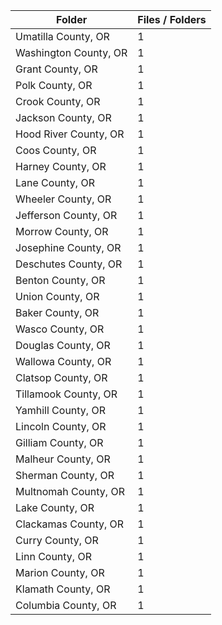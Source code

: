 | Folder                |   Files / Folders |
|-----------------------|-------------------|
| Umatilla County, OR   |                 1 |
| Washington County, OR |                 1 |
| Grant County, OR      |                 1 |
| Polk County, OR       |                 1 |
| Crook County, OR      |                 1 |
| Jackson County, OR    |                 1 |
| Hood River County, OR |                 1 |
| Coos County, OR       |                 1 |
| Harney County, OR     |                 1 |
| Lane County, OR       |                 1 |
| Wheeler County, OR    |                 1 |
| Jefferson County, OR  |                 1 |
| Morrow County, OR     |                 1 |
| Josephine County, OR  |                 1 |
| Deschutes County, OR  |                 1 |
| Benton County, OR     |                 1 |
| Union County, OR      |                 1 |
| Baker County, OR      |                 1 |
| Wasco County, OR      |                 1 |
| Douglas County, OR    |                 1 |
| Wallowa County, OR    |                 1 |
| Clatsop County, OR    |                 1 |
| Tillamook County, OR  |                 1 |
| Yamhill County, OR    |                 1 |
| Lincoln County, OR    |                 1 |
| Gilliam County, OR    |                 1 |
| Malheur County, OR    |                 1 |
| Sherman County, OR    |                 1 |
| Multnomah County, OR  |                 1 |
| Lake County, OR       |                 1 |
| Clackamas County, OR  |                 1 |
| Curry County, OR      |                 1 |
| Linn County, OR       |                 1 |
| Marion County, OR     |                 1 |
| Klamath County, OR    |                 1 |
| Columbia County, OR   |                 1 |